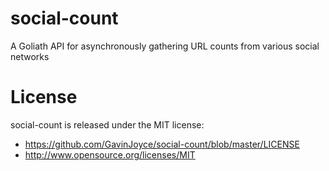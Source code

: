 social-count
============

A Goliath API for asynchronously gathering URL counts from various social networks

License
============

social-count is released under the MIT license:

* https://github.com/GavinJoyce/social-count/blob/master/LICENSE
* http://www.opensource.org/licenses/MIT